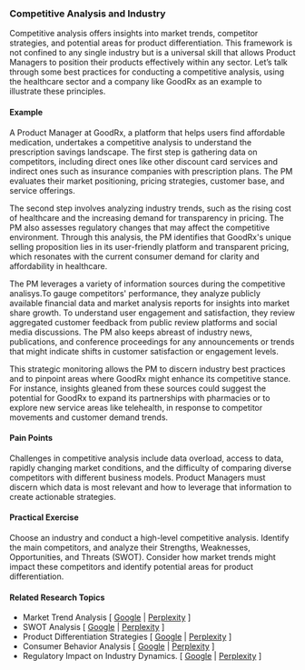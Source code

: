 ### Competitive Analysis and Industry

Competitive analysis offers insights into market trends, competitor strategies, and potential areas for product differentiation. This framework is not confined to any single industry but is a universal skill that allows Product Managers to position their products effectively within any sector. Let’s talk through some best practices for conducting a competitive analysis, using the healthcare sector and a company like GoodRx as an example to illustrate these principles.

#### Example

A Product Manager at GoodRx, a platform that helps users find affordable medication, undertakes a competitive analysis to understand the prescription savings landscape. The first step is gathering data on competitors, including direct ones like other discount card services and indirect ones such as insurance companies with prescription plans. The PM evaluates their market positioning, pricing strategies, customer base, and service offerings.

The second step involves analyzing industry trends, such as the rising cost of healthcare and the increasing demand for transparency in pricing. The PM also assesses regulatory changes that may affect the competitive environment. Through this analysis, the PM identifies that GoodRx's unique selling proposition lies in its user-friendly platform and transparent pricing, which resonates with the current consumer demand for clarity and affordability in healthcare.

The PM leverages a variety of information sources during the competitive analisys.To gauge competitors' performance, they analyze publicly available financial data and market analysis reports for insights into market share growth. To understand user engagement and satisfaction, they review aggregated customer feedback from public review platforms and social media discussions. The PM also keeps abreast of industry news, publications, and conference proceedings for any announcements or trends that might indicate shifts in customer satisfaction or engagement levels.

This strategic monitoring allows the PM to discern industry best practices and to pinpoint areas where GoodRx might enhance its competitive stance. For instance, insights gleaned from these sources could suggest the potential for GoodRx to expand its partnerships with pharmacies or to explore new service areas like telehealth, in response to competitor movements and customer demand trends.

#### Pain Points

Challenges in competitive analysis include data overload, access to data, rapidly changing market conditions, and the difficulty of comparing diverse competitors with different business models. Product Managers must discern which data is most relevant and how to leverage that information to create actionable strategies.

#### Practical Exercise

Choose an industry and conduct a high-level competitive analysis. Identify the main competitors, and analyze their Strengths, Weaknesses, Opportunities, and Threats (SWOT). Consider how market trends might impact these competitors and identify potential areas for product differentiation.

#### Related Research Topics

- Market Trend Analysis [ [Google](https://www.google.com/search?q=Market%20Trend%20Analysis%20in%20product%20management) | [Perplexity](https://www.perplexity.ai/?q=Market%20Trend%20Analysis%20in%20product%20management) ]
- SWOT Analysis [ [Google](https://www.google.com/search?q=SWOT%20Analysis%20in%20product%20management) | [Perplexity](https://www.perplexity.ai/?q=SWOT%20Analysis%20in%20product%20management) ]
- Product Differentiation Strategies [ [Google](https://www.google.com/search?q=Product%20Differentiation%20Strategies%20in%20product%20management) | [Perplexity](https://www.perplexity.ai/?q=Product%20Differentiation%20Strategies%20in%20product%20management) ]
- Consumer Behavior Analysis [ [Google](https://www.google.com/search?q=Consumer%20Behavior%20Analysis%20in%20product%20management) | [Perplexity](https://www.perplexity.ai/?q=Consumer%20Behavior%20Analysis%20in%20product%20management) ]
- Regulatory Impact on Industry Dynamics. [ [Google](https://www.google.com/search?q=Regulatory%20Impact%20on%20Industry%20Dynamics.%20in%20product%20management) | [Perplexity](https://www.perplexity.ai/?q=Regulatory%20Impact%20on%20Industry%20Dynamics.%20in%20product%20management) ]


